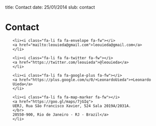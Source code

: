 title: Contact
date: 25/01/2014
slub: contact

<h1>Contact</h1>

<div class="row">

<div class="col-md-6">

<ul class="fa-ul contact">

    <li><i class="fa-li fa fa-envelope fa-fw"></i>
    <a href="mailto:leouieda@gmail.com">leouieda@gmail.com</a>
    </li>

    <li><i class="fa-li fa fa-twitter fa-fw"></i>
    <a href="https://twitter.com/leouieda">@leouieda</a>
    </li>

    <li><i class="fa-li fa fa-google-plus fa-fw"></i>
    <a href="https://plus.google.com/u/0/+LeonardoUieda">+Leonardo Uieda</a>
    </li>

    <li><i class="fa-li fa fa-map-marker fa-fw"></i>
    <a href="https://goo.gl/maps/7jGIq">
    UERJ, Rua São Francisco Xavier, 524 Sala 2019A/2031A.
    </br>
    20550-900, Rio de Janeiro - RJ - Brazil</a>
    </li>

</ul>

</div>
</div>
